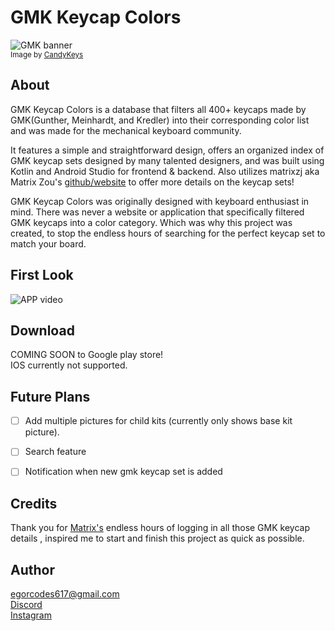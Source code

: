 # GMK Keycap Colors

![GMK banner](https://i.imgur.com/lvDlfrU.png)<br>
<small>Image by [CandyKeys](https://candykeys.com/group-buys/gmk-dots)</small>


## About


GMK Keycap Colors is a database that filters all 400+ keycaps made by GMK(Gunther, Meinhardt, and Kredler) into their corresponding color list and was made for the mechanical keyboard community. 

It features a simple and straightforward design, offers an organized index of GMK keycap sets designed by many talented designers, and was built using Kotlin and Android Studio for frontend & backend. Also utilizes matrixzj aka Matrix Zou's [github/website](https://matrixzj.github.io/docs/gmk-keycaps) to offer more details on the keycap sets! 


GMK Keycap Colors was originally designed with keyboard enthusiast in mind. There was never a website or application that specifically filtered GMK keycaps into a color category. Which was why this project was created, to stop the endless hours of searching for the perfect keycap set to match your board. 

## First Look

![APP video](https://media0.giphy.com/media/YsooJvYr3xb2EaUQnx/giphy.gif?cid=790b7611e57cd84f35903e80e2fce52167a16978ff7a9f9c&rid=giphy.gif&ct=g) 

## Download
COMING SOON to Google play store! <br>
IOS currently not supported.

## Future Plans

- [ ] Add multiple pictures for child kits (currently only shows base kit picture).
- [ ] Search feature
-	[ ] Notification when new gmk keycap set is added


## Credits

Thank you for [Matrix's](https://matrixzj.github.io/resume/) endless hours of logging in all those GMK keycap details , inspired me to start and finish this project as quick as possible.

## Author

egorcodes617@gmail.com <br>
[Discord](https://discord.com/users/182185100983795713) <br>
[Instagram](https://www.instagram.com/boredofboards_/)

